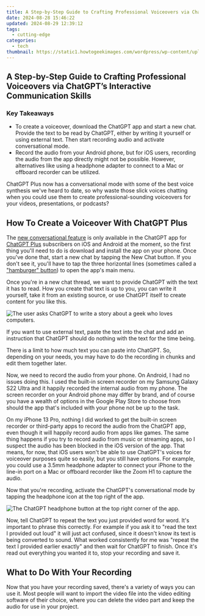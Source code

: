 ```yaml
---
title: A Step-by-Step Guide to Crafting Professional Voiceovers via ChatGPT’s Interactive Communication Skills
date: 2024-08-28 15:46:22
updated: 2024-08-29 12:39:12
tags:
  - cutting-edge
categories:
  - tech
thumbnail: https://static1.howtogeekimages.com/wordpress/wp-content/uploads/2023/10/dall-e-2023-10-31-14-19-56-photo-of-a-humanoid-robot-resembling-the-design-aesthetics-of-chatgpt-in-a-recording-studio-booth-the-robot-is-speaking-into-a-high-end-microphone.jpg
---
```


## A Step-by-Step Guide to Crafting Professional Voiceovers via ChatGPT’s Interactive Communication Skills

### Key Takeaways

* To create a voiceover, download the ChatGPT app and start a new chat. Provide the text to be read by ChatGPT, either by writing it yourself or using external text. Then start recording audio and activate conversational mode.
* Record the audio from your Android phone, but for iOS users, recording the audio from the app directly might not be possible. However, alternatives like using a headphone adapter to connect to a Mac or offboard recorder can be utilized.

 ChatGPT Plus now has a conversational mode with some of the best voice synthesis we've heard to date, so why waste those slick voices chatting when you could use them to create professional-sounding voiceovers for your videos, presentations, or podcasts?

##  How To Create a Voiceover With ChatGPT Plus

 The [new conversational feature](https://phone-solutions.techidaily.com/how-to-bypass-google-frp-on-redmi-k70e-by-drfone-android-unlock-remove-google-frp/) is only available in the ChatGPT app for [ChatGPT Plus](https://android-location.techidaily.com/in-2024-3-effective-methods-to-fake-gps-location-on-android-for-your-vivo-y78t-drfone-by-drfone-virtual/) subscribers on iOS and Android at the moment, so the first thing you'll need to do is download and install the app on your phone. Once you've done that, start a new chat by tapping the New Chat button. If you don't see it, you'll have to tap the three horizontal lines (sometimes called a ["hamburger" button](https://review-topics.techidaily.com/recover-your-contacts-after-oppo-reno-8t-has-been-deleted-by-fonelab-android-recover-contacts/)) to open the app's main menu.

 Once you're in a new chat thread, we want to provide ChatGPT with the text it has to read. How you create that text is up to you, you can write it yourself, take it from an existing source, or use ChatGPT itself to create content for you like this.

![The user asks ChatGPT to write a story about a geek who loves computers.](https://static1.howtogeekimages.com/wordpress/wp-content/uploads/2023/10/2.jpg) 

 If you want to use external text, paste the text into the chat and add an instruction that ChatGPT should do nothing with the text for the time being.

 There is a limit to how much text you can paste into ChatGPT. So, depending on your needs, you may have to do the recording in chunks and edit them together later.

 Now, we need to record the audio from your phone. On Android, I had no issues doing this. I used the built-in screen recorder on my Samsung Galaxy S22 Ultra and it happily recorded the internal audio from my phone. The screen recorder on your Android phone may differ by brand, and of course you have a wealth of options in the Google Play Store to choose from should the app that's included with your phone not be up to the task.

 On my iPhone 13 Pro, nothing I did worked to get the built-in screen recorder or third-party apps to record the audio from the ChatGPT app, even though it will happily record audio from apps like games. The same thing happens if you try to record audio from music or streaming apps, so I suspect the audio has been blocked in the iOS version of the app. That means, for now, that iOS users won't be able to use ChatGPT's voices for voiceover purposes quite so easily, but you still have options. For example, you could use a 3.5mm headphone adapter to connect your iPhone to the line-in port on a Mac or offboard recorder like the Zoom H1 to capture the audio.

 Now that you're recording, activate the ChatGPT's conversational mode by tapping the headphone icon at the top right of the app.

![The ChatGPT headphone button at the top right corner of the app.](https://static1.howtogeekimages.com/wordpress/wp-content/uploads/2023/10/3.jpg) 

 Now, tell ChatGPT to repeat the text you just provided word for word. It's important to phrase this correctly. For example if you ask it to "read the text I provided out loud" it will just act confused, since it doesn't know its text is being converted to sound. What worked consistently for me was "repeat the text I provided earlier exactly" and then wait for ChatGPT to finish. Once it's read out everything you wanted it to, stop your recording and save it.

##  What to Do With Your Recording

 Now that you have your recording saved, there's a variety of ways you can use it. Most people will want to import the video file into the video editing software of their choice, where you can delete the video part and keep the audio for use in your project.

<ins class="adsbygoogle"
     style="display:block"
     data-ad-format="autorelaxed"
     data-ad-client="ca-pub-7571918770474297"
     data-ad-slot="1223367746"></ins>



<ins class="adsbygoogle"
     style="display:block"
     data-ad-client="ca-pub-7571918770474297"
     data-ad-slot="8358498916"
     data-ad-format="auto"
     data-full-width-responsive="true"></ins>
